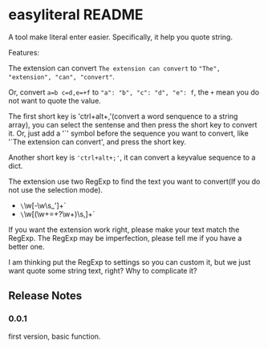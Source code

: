 # easyliteral README

A tool make literal enter easier. Specifically, it help you quote string.

Features:

The extension can convert `The extension can convert` to `"The", "extension", "can", "convert"`.

Or, convert `a=b c=d,e=+f` to `"a": "b", "c": "d", "e": f`, the `+` mean you do not want to quote the value.

The first short key is 'ctrl+alt+,'(convert a word senquence to a string array), you can select the sentense and then press the short key to convert it. Or, just add a '\`' symbol before the sequence you want to convert, like '\`The extension can convert', and press the short key.

Another short key is `'ctrl+alt+;'`, it can convert a keyvalue sequence to a dict.

The extension use two RegExp to find the text you want to convert(If you do not use the selection mode).

* `\`\w[-\w\s_']+`
* `\`\w[(\w+=\+?\w+)\s,]+`

If you want the extension work right, please make your text match the RegExp. The RegExp may be imperfection, please tell me if you have a better one.

I am thinking put the RegExp to settings so you can custom it, but we just want quote some string text, right? Why to complicate it?


## Release Notes

### 0.0.1

first version, basic function.
